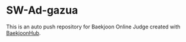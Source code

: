 # SW-Ad-gazua
This is an auto push repository for Baekjoon Online Judge created with [BaekjoonHub](https://github.com/BaekjoonHub/BaekjoonHub).
